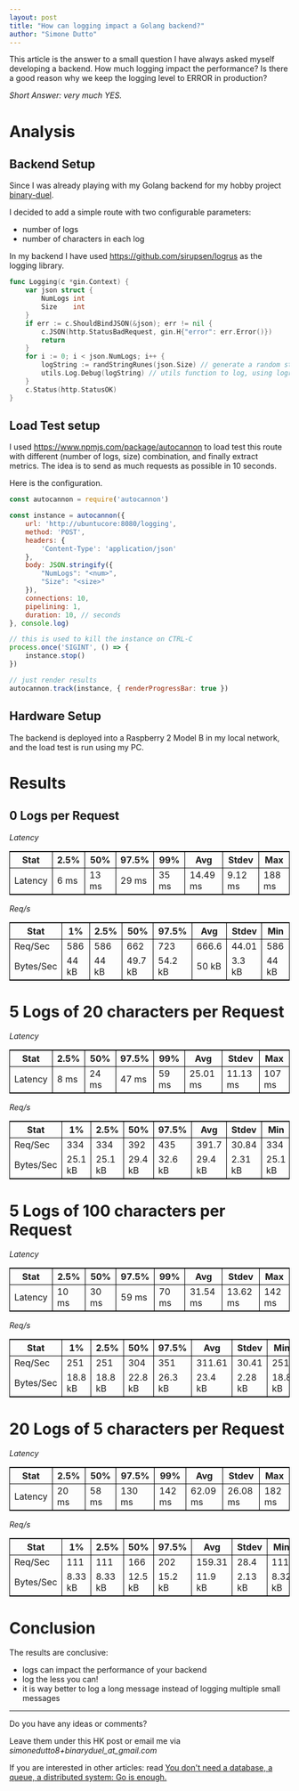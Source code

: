 ```yaml
---
layout: post
title: "How can logging impact a Golang backend?"
author: "Simone Dutto"
---
```


This article is the answer to a small question I have always asked myself developing a backend.
How much logging impact the performance? Is there a good reason why we keep the logging level to ERROR in production?

_Short Answer: very much YES._

# Analysis


## Backend Setup
Since I was already playing with my Golang backend for my hobby project [binary-duel](https://binary-duel.com/). 

I decided to add a simple route with two configurable parameters:
- number of logs
- number of characters in each log

In my backend I have used https://github.com/sirupsen/logrus as the logging library.

```go
func Logging(c *gin.Context) {
	var json struct {
		NumLogs int
		Size    int
	}
	if err := c.ShouldBindJSON(&json); err != nil {
		c.JSON(http.StatusBadRequest, gin.H{"error": err.Error()})
		return
	}
	for i := 0; i < json.NumLogs; i++ {
		logString := randStringRunes(json.Size) // generate a random string of fixed size
		utils.Log.Debug(logString) // utils function to log, using logrus
	}
	c.Status(http.StatusOK)
}
```

## Load Test setup

I used https://www.npmjs.com/package/autocannon to load test this route with different (number of logs, size) combination, and finally extract metrics. The idea is to send as much requests as possible in 10 seconds.

Here is the configuration.
```js
const autocannon = require('autocannon')

const instance = autocannon({
    url: 'http://ubuntucore:8080/logging',
    method: 'POST',
    headers: {
        'Content-Type': 'application/json'
    },
    body: JSON.stringify({
        "NumLogs": "<num>",
        "Size": "<size>"
    }),
    connections: 10, 
    pipelining: 1,
    duration: 10, // seconds
}, console.log)

// this is used to kill the instance on CTRL-C
process.once('SIGINT', () => {
    instance.stop()
})

// just render results
autocannon.track(instance, { renderProgressBar: true })
```

## Hardware Setup
The backend is deployed into a Raspberry 2 Model B in my local network, and the load test is run using my PC.

# Results

## 0 Logs per Request

_Latency_


<table style="border: 1px solid black">
  <thead style="border-bottom: 1px solid black">
    <tr>
      <th style="border-right: 1px solid black">Stat</th>
      <th style="border-right: 1px solid black">2.5%</th>
      <th style="border-right: 1px solid black">50%</th>
      <th style="border-right: 1px solid black">97.5%</th>
      <th style="border-right: 1px solid black">99%</th>
      <th style="border-right: 1px solid black">Avg</th>
      <th style="border-right: 1px solid black">Stdev</th>
      <th>Max</th>
    </tr>
  </thead>
  <tbody>
    <tr>
      <td style="border-right: 1px solid black">Latency</td>
      <td style="border-right: 1px solid black">6 ms</td>
      <td style="border-right: 1px solid black">13 ms</td>
      <td style="border-right: 1px solid black">29 ms</td>
      <td style="border-right: 1px solid black">35 ms</td>
      <td style="border-right: 1px solid black">14.49 ms</td>
      <td style="border-right: 1px solid black">9.12 ms</td>
      <td>188 ms</td>
    </tr>
  </tbody>
</table>

_Req/s_


<table style="border: 1px solid black">
  <thead style="border-bottom: 1px solid black">
    <tr>
      <th style="border-right: 1px solid black">Stat</th>
      <th style="border-right: 1px solid black">1%</th>
      <th style="border-right: 1px solid black">2.5%</th>
      <th style="border-right: 1px solid black">50%</th>
      <th style="border-right: 1px solid black">97.5%</th>
      <th style="border-right: 1px solid black">Avg</th>
      <th style="border-right: 1px solid black">Stdev</th>
      <th>Min</th>
    </tr>
  </thead>
  <tbody>
    <tr>
      <td style="border-right: 1px solid black">Req/Sec</td>
      <td style="border-right: 1px solid black">586</td>
      <td style="border-right: 1px solid black">586</td>
      <td style="border-right: 1px solid black">662</td>
      <td style="border-right: 1px solid black">723</td>
      <td style="border-right: 1px solid black">666.6</td>
      <td style="border-right: 1px solid black">44.01</td>
      <td>586</td>
    </tr>
    <tr>
      <td style="border-right: 1px solid black">Bytes/Sec</td>
      <td style="border-right: 1px solid black">44 kB</td>
      <td style="border-right: 1px solid black">44 kB</td>
      <td style="border-right: 1px solid black">49.7 kB</td>
      <td style="border-right: 1px solid black">54.2 kB</td>
      <td style="border-right: 1px solid black">50 kB</td>
      <td style="border-right: 1px solid black">3.3 kB</td>
      <td>44 kB</td>
    </tr>
  </tbody>
</table>


# 5 Logs of 20 characters per Request

_Latency_

<table style="border: 1px solid black">
  <thead style="border-bottom: 1px solid black">
    <tr>
      <th style="border-right: 1px solid black">Stat</th>
      <th style="border-right: 1px solid black">2.5%</th>
      <th style="border-right: 1px solid black">50%</th>
      <th style="border-right: 1px solid black">97.5%</th>
      <th style="border-right: 1px solid black">99%</th>
      <th style="border-right: 1px solid black">Avg</th>
      <th style="border-right: 1px solid black">Stdev</th>
      <th>Max</th>
    </tr>
  </thead>
  <tbody>
    <tr>
      <td style="border-right: 1px solid black">Latency</td>
      <td style="border-right: 1px solid black">8 ms</td>
      <td style="border-right: 1px solid black">24 ms</td>
      <td style="border-right: 1px solid black">47 ms</td>
      <td style="border-right: 1px solid black">59 ms</td>
      <td style="border-right: 1px solid black">25.01 ms</td>
      <td style="border-right: 1px solid black">11.13 ms</td>
      <td>107 ms</td>
    </tr>
  </tbody>
</table>

_Req/s_

<table style="border: 1px solid black">
  <thead style="border-bottom: 1px solid black">
    <tr>
      <th style="border-right: 1px solid black">Stat</th>
      <th style="border-right: 1px solid black">1%</th>
      <th style="border-right: 1px solid black">2.5%</th>
      <th style="border-right: 1px solid black">50%</th>
      <th style="border-right: 1px solid black">97.5%</th>
      <th style="border-right: 1px solid black">Avg</th>
      <th style="border-right: 1px solid black">Stdev</th>
      <th>Min</th>
    </tr>
  </thead>
  <tbody>
    <tr>
      <td style="border-right: 1px solid black">Req/Sec</td>
      <td style="border-right: 1px solid black">334</td>
      <td style="border-right: 1px solid black">334</td>
      <td style="border-right: 1px solid black">392</td>
      <td style="border-right: 1px solid black">435</td>
      <td style="border-right: 1px solid black">391.7</td>
      <td style="border-right: 1px solid black">30.84</td>
      <td>334</td>
    </tr>
    <tr>
      <td style="border-right: 1px solid black">Bytes/Sec</td>
      <td style="border-right: 1px solid black">25.1 kB</td>
      <td style="border-right: 1px solid black">25.1 kB</td>
      <td style="border-right: 1px solid black">29.4 kB</td>
      <td style="border-right: 1px solid black">32.6 kB</td>
      <td style="border-right: 1px solid black">29.4 kB</td>
      <td style="border-right: 1px solid black">2.31 kB</td>
      <td>25.1 kB</td>
    </tr>
  </tbody>
</table>

# 5 Logs of 100 characters per Request

_Latency_

<table style="border: 1px solid black">
  <thead style="border-bottom: 1px solid black">
    <tr>
      <th style="border-right: 1px solid black">Stat</th>
      <th style="border-right: 1px solid black">2.5%</th>
      <th style="border-right: 1px solid black">50%</th>
      <th style="border-right: 1px solid black">97.5%</th>
      <th style="border-right: 1px solid black">99%</th>
      <th style="border-right: 1px solid black">Avg</th>
      <th style="border-right: 1px solid black">Stdev</th>
      <th>Max</th>
    </tr>
  </thead>
  <tbody>
    <tr>
      <td style="border-right: 1px solid black">Latency</td>
      <td style="border-right: 1px solid black">10 ms</td>
      <td style="border-right: 1px solid black">30 ms</td>
      <td style="border-right: 1px solid black">59 ms</td>
      <td style="border-right: 1px solid black">70 ms</td>
      <td style="border-right: 1px solid black">31.54 ms</td>
      <td style="border-right: 1px solid black">13.62 ms</td>
      <td>142 ms</td>
    </tr>
  </tbody>
</table>

_Req/s_

<table style="border: 1px solid black">
  <thead style="border-bottom: 1px solid black">
    <tr>
      <th style="border-right: 1px solid black">Stat</th>
      <th style="border-right: 1px solid black">1%</th>
      <th style="border-right: 1px solid black">2.5%</th>
      <th style="border-right: 1px solid black">50%</th>
      <th style="border-right: 1px solid black">97.5%</th>
      <th style="border-right: 1px solid black">Avg</th>
      <th style="border-right: 1px solid black">Stdev</th>
      <th>Min</th>
    </tr>
  </thead>
  <tbody>
    <tr>
      <td style="border-right: 1px solid black">Req/Sec</td>
      <td style="border-right: 1px solid black">251</td>
      <td style="border-right: 1px solid black">251</td>
      <td style="border-right: 1px solid black">304</td>
      <td style="border-right: 1px solid black">351</td>
      <td style="border-right: 1px solid black">311.61</td>
      <td style="border-right: 1px solid black">30.41</td>
      <td>251</td>
    </tr>
    <tr>
      <td style="border-right: 1px solid black">Bytes/Sec</td>
      <td style="border-right: 1px solid black">18.8 kB</td>
      <td style="border-right: 1px solid black">18.8 kB</td>
      <td style="border-right: 1px solid black">22.8 kB</td>
      <td style="border-right: 1px solid black">26.3 kB</td>
      <td style="border-right: 1px solid black">23.4 kB</td>
      <td style="border-right: 1px solid black">2.28 kB</td>
      <td>18.8 kB</td>
    </tr>
  </tbody>
</table>

# 20 Logs of 5 characters per Request

_Latency_

<table style="border: 1px solid black">
  <thead style="border-bottom: 1px solid black">
    <tr>
      <th style="border-right: 1px solid black">Stat</th>
      <th style="border-right: 1px solid black">2.5%</th>
      <th style="border-right: 1px solid black">50%</th>
      <th style="border-right: 1px solid black">97.5%</th>
      <th style="border-right: 1px solid black">99%</th>
      <th style="border-right: 1px solid black">Avg</th>
      <th style="border-right: 1px solid black">Stdev</th>
      <th>Max</th>
    </tr>
  </thead>
  <tbody>
    <tr>
      <td style="border-right: 1px solid black">Latency</td>
      <td style="border-right: 1px solid black">20 ms</td>
      <td style="border-right: 1px solid black">58 ms</td>
      <td style="border-right: 1px solid black">130 ms</td>
      <td style="border-right: 1px solid black">142 ms</td>
      <td style="border-right: 1px solid black">62.09 ms</td>
      <td style="border-right: 1px solid black">26.08 ms</td>
      <td>182 ms</td>
    </tr>
  </tbody>
</table>

_Req/s_

<table style="border: 1px solid black">
  <thead style="border-bottom: 1px solid black">
    <tr>
      <th style="border-right: 1px solid black">Stat</th>
      <th style="border-right: 1px solid black">1%</th>
      <th style="border-right: 1px solid black">2.5%</th>
      <th style="border-right: 1px solid black">50%</th>
      <th style="border-right: 1px solid black">97.5%</th>
      <th style="border-right: 1px solid black">Avg</th>
      <th style="border-right: 1px solid black">Stdev</th>
      <th>Min</th>
    </tr>
  </thead>
  <tbody>
    <tr>
      <td style="border-right: 1px solid black">Req/Sec</td>
      <td style="border-right: 1px solid black">111</td>
      <td style="border-right: 1px solid black">111</td>
      <td style="border-right: 1px solid black">166</td>
      <td style="border-right: 1px solid black">202</td>
      <td style="border-right: 1px solid black">159.31</td>
      <td style="border-right: 1px solid black">28.4</td>
      <td>111</td>
    </tr>
    <tr>
      <td style="border-right: 1px solid black">Bytes/Sec</td>
      <td style="border-right: 1px solid black">8.33 kB</td>
      <td style="border-right: 1px solid black">8.33 kB</td>
      <td style="border-right: 1px solid black">12.5 kB</td>
      <td style="border-right: 1px solid black">15.2 kB</td>
      <td style="border-right: 1px solid black">11.9 kB</td>
      <td style="border-right: 1px solid black">2.13 kB</td>
      <td>8.32 kB</td>
    </tr>
  </tbody>
</table>


# Conclusion
The results are conclusive:
- logs can impact the performance of your backend
- log the less you can!
- it is way better to log a long message instead of logging multiple small messages


---

Do you have any ideas or comments? 

Leave them under this HK post or email me via _simonedutto8+binaryduel_at_gmail.com_

If you are interested in other articles: read [You don't need a database, a queue, a distributed system: Go is enough.](https://simonedutto.github.io/2024-03-09/binary-duel)